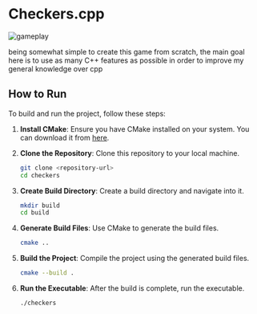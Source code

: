 # Checkers.cpp

![gameplay](https://lh5.googleusercontent.com/proxy/Drcnt4npmLAxv8YQKOuJt4gSNdDFrjeXdEfHnG65tJMopMPXaObzNqNhq2d0W1kbjqWCiT2zvcaaMlFSa6eY-OpyiCemcr0xS2gYTRqqd6iKbnj2Kh7J8dQODQvv)

being somewhat simple to create this game from scratch, the main goal here is to use as many C++ features as possible in order to improve my general knowledge over cpp

## How to Run

To build and run the project, follow these steps:

1. **Install CMake**: Ensure you have CMake installed on your system. You can download it from [here](https://cmake.org/download/).

2. **Clone the Repository**: Clone this repository to your local machine.

    ```sh
    git clone <repository-url>
    cd checkers
    ```

3. **Create Build Directory**: Create a build directory and navigate into it.

    ```sh
    mkdir build
    cd build
    ```

4. **Generate Build Files**: Use CMake to generate the build files.

    ```sh
    cmake ..
    ```

5. **Build the Project**: Compile the project using the generated build files.

    ```sh
    cmake --build .
    ```

6. **Run the Executable**: After the build is complete, run the executable.

    ```sh
    ./checkers
    ```

